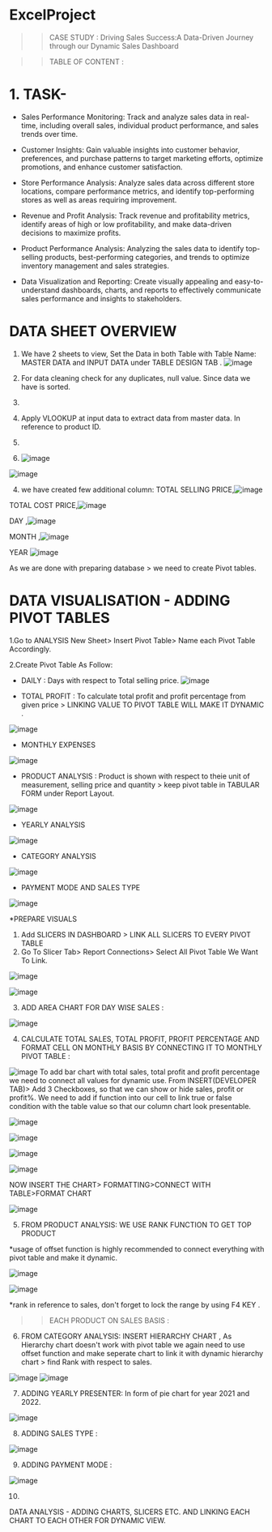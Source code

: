 # ExcelProject
>> CASE STUDY : Driving Sales Success:A Data-Driven Journey through our Dynamic Sales Dashboard

>> TABLE OF CONTENT :
 
# 1. TASK-

* Sales Performance Monitoring: Track and analyze sales data in real-time, including overall sales, individual product performance, and sales trends over time.

* Customer Insights: Gain valuable insights into customer behavior, preferences, and purchase patterns to target marketing efforts, optimize promotions, and enhance customer satisfaction.

* Store Performance Analysis: Analyze sales data across different store locations, compare performance metrics, and identify top-performing stores as well as areas requiring improvement.

* Revenue and Profit Analysis: Track revenue and profitability metrics, identify areas of high or low profitability, and make data-driven decisions to maximize profits.

* Product Performance Analysis: Analyzing the sales data to identify top-selling products, best-performing categories, and trends to optimize inventory management and sales strategies.

* Data Visualization and Reporting: Create visually appealing and easy-to-understand dashboards, charts, and reports to effectively communicate sales performance and insights to stakeholders.

# DATA SHEET OVERVIEW
1. We have 2 sheets to view, Set the Data in both Table with Table Name: MASTER DATA and INPUT DATA under TABLE DESIGN TAB .
![image](https://github.com/ishanimahajan20/ExcelProject/assets/134215344/6dddf744-74db-4ea8-9a0d-321a461e714a)

2. For data cleaning check for any duplicates, null value. Since data we have is sorted.
3. 
4. Apply VLOOKUP at input data to extract data from master data. In reference to product ID.
5. 
6. ![image](https://github.com/ishanimahajan20/ExcelProject/assets/134215344/eb17701a-5217-4b41-b6f3-80fe0423fcec)
 
 ![image](https://github.com/ishanimahajan20/ExcelProject/assets/134215344/25fa4957-68d6-46d1-9b68-7783122b31d9)
 
4. we have created few additional column:
TOTAL SELLING PRICE,![image](https://github.com/ishanimahajan20/ExcelProject/assets/134215344/773f8ab5-e26c-40ae-847d-43f441c5af31)

TOTAL COST PRICE,![image](https://github.com/ishanimahajan20/ExcelProject/assets/134215344/888842d9-0174-4766-a398-eb81b2a69e23)
 
DAY ,![image](https://github.com/ishanimahajan20/ExcelProject/assets/134215344/15d32ab0-a9cf-466e-bb74-747814383053)

MONTH ,![image](https://github.com/ishanimahajan20/ExcelProject/assets/134215344/343270d4-37f3-44de-9d54-70e41be0c354)

YEAR ![image](https://github.com/ishanimahajan20/ExcelProject/assets/134215344/8e82b880-7a29-4b1b-89ac-be5897a0283d)

As we are done with preparing database > we need to create Pivot tables.

# DATA VISUALISATION - ADDING PIVOT TABLES

1.Go to ANALYSIS New Sheet> Insert Pivot Table> Name each Pivot Table Accordingly.

2.Create Pivot Table As Follow:
* DAILY : Days with respect to Total selling price.
![image](https://github.com/ishanimahajan20/ExcelProject/assets/134215344/9b0c20dd-efd1-46ed-9b20-9e5176b2bdc9)

* TOTAL PROFIT : To calculate total profit and profit percentage from given price > LINKING VALUE TO PIVOT TABLE WILL MAKE IT DYNAMIC .
 
![image](https://github.com/ishanimahajan20/ExcelProject/assets/134215344/da92d742-53b8-461f-861c-da9c5f866083)

* MONTHLY EXPENSES

![image](https://github.com/ishanimahajan20/ExcelProject/assets/134215344/c6b3e4a5-ff60-4ba8-8f45-bdf0003550da)

* PRODUCT ANALYSIS : Product is shown with respect to theie unit of measurement, selling price and quantity > keep pivot table in TABULAR FORM under Report Layout.

![image](https://github.com/ishanimahajan20/ExcelProject/assets/134215344/8f016c49-8f1b-4785-98f2-226d4a06a457)

* YEARLY ANALYSIS 
     
![image](https://github.com/ishanimahajan20/ExcelProject/assets/134215344/2884202b-6456-4294-a161-503d7d66b7fd)

* CATEGORY ANALYSIS
   
![image](https://github.com/ishanimahajan20/ExcelProject/assets/134215344/800354c9-bcd1-4687-b69c-4557f3222c9e)

* PAYMENT MODE AND SALES TYPE

![image](https://github.com/ishanimahajan20/ExcelProject/assets/134215344/b2720038-7790-47e2-b882-66bb898002b1)

*PREPARE VISUALS
1. Add SLICERS IN DASHBOARD > LINK ALL SLICERS TO EVERY PIVOT TABLE
2. Go To Slicer Tab> Report Connections> Select All Pivot Table We Want To Link.

![image](https://github.com/ishanimahajan20/ExcelProject/assets/134215344/fae364a8-ee7d-40ac-a2b7-a7ca95a98079)


![image](https://github.com/ishanimahajan20/ExcelProject/assets/134215344/8759c445-c4bd-49bb-b9a8-4c64ae23a18a)

3. ADD AREA CHART FOR DAY WISE SALES :

![image](https://github.com/ishanimahajan20/ExcelProject/assets/134215344/691c7b54-7905-4959-8c60-fa43d917d063)

4. CALCULATE TOTAL SALES, TOTAL PROFIT, PROFIT PERCENTAGE AND FORMAT CELL ON MONTHLY BASIS BY CONNECTING IT TO MONTHLY PIVOT TABLE :

![image](https://github.com/ishanimahajan20/ExcelProject/assets/134215344/62715af2-ce59-4780-acb4-839eb0ce2f94)
To add bar chart with total sales, total profit and profit percentage we need to connect all values for dynamic use.
From INSERT(DEVELOPER TAB)> Add 3 Checkboxes, so that we can show or hide sales, profit or profit%. We need to add if function into our cell to link true or false condition with the table value so that our column chart look presentable.

![image](https://github.com/ishanimahajan20/ExcelProject/assets/134215344/2d1fce17-735f-440a-8336-aa7dcc26698a)

![image](https://github.com/ishanimahajan20/ExcelProject/assets/134215344/ca73c4b7-ebb2-4ba5-af07-ab6eafa6356e)

![image](https://github.com/ishanimahajan20/ExcelProject/assets/134215344/f58b09d0-a963-4250-adc9-d355dfd0a9e7)

![image](https://github.com/ishanimahajan20/ExcelProject/assets/134215344/160f4af8-030e-4bc8-b3b2-f963b7d9f694)

NOW INSERT THE CHART> FORMATTING>CONNECT WITH TABLE>FORMAT CHART

![image](https://github.com/ishanimahajan20/ExcelProject/assets/134215344/0d9467db-e0bd-43bb-b7f7-a4aa68ab4362)

5. FROM PRODUCT ANALYSIS: WE USE RANK FUNCTION TO GET TOP PRODUCT
 
*usage of offset function is highly recommended to connect everything with pivot table and make it dynamic.

![image](https://github.com/ishanimahajan20/ExcelProject/assets/134215344/ce52d8de-79c9-4615-b7cd-288697fe4de4)

![image](https://github.com/ishanimahajan20/ExcelProject/assets/134215344/811da57a-bdcb-438e-abbc-fe27a990afdf)

*rank in reference to sales, don't forget to lock the range by using F4 KEY .

>> EACH PRODUCT ON SALES BASIS :  

6. FROM CATEGORY ANALYSIS: INSERT HIERARCHY CHART , As Hierarchy chart doesn't work with pivot table we again need to use offset function and make seperate chart to link it with dynamic hierarchy chart > find Rank with respect to sales.

![image](https://github.com/ishanimahajan20/ExcelProject/assets/134215344/9edfb19d-d80c-4124-a78c-587354ad7153)
![image](https://github.com/ishanimahajan20/ExcelProject/assets/134215344/ca0a0813-0f3b-45eb-beec-b283bd5f4c88)

7. ADDING YEARLY PRESENTER: In form of pie chart for year 2021 and 2022.

![image](https://github.com/ishanimahajan20/ExcelProject/assets/134215344/1b4804db-2a39-4a94-8df8-996151893f6d)

8. ADDING SALES TYPE :

![image](https://github.com/ishanimahajan20/ExcelProject/assets/134215344/88a6d4a4-6d84-4a3b-b64d-b717b935296b)

9. ADDING PAYMENT MODE :

![image](https://github.com/ishanimahajan20/ExcelProject/assets/134215344/5961a3ad-7f2a-49c7-ad6c-d0121ee8b29e)

10. 

















DATA ANALYSIS - ADDING CHARTS, SLICERS ETC. AND LINKING EACH CHART TO EACH OTHER FOR DYNAMIC VIEW.

